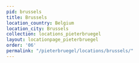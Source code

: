 ```yaml
---
pid: brussels
title: Brussels
location_country: Belgium
location_city: Brussels
collection: locations_pieterbruegel
layout: locationpage_pieterbruegel
order: '06'
permalink: "/pieterbruegel/locations/brussels/"
---
```

